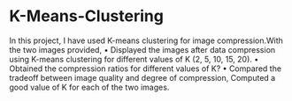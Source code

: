 # K-Means-Clustering

In this project, I have used K-means clustering for image compression.With the two images provided,
• Displayed the images after data compression using K-means clustering for different values of K (2, 5, 10, 15, 20).
• Obtained the compression ratios for different values of K?
• Compared the tradeoff between image quality and degree of compression, Computed a good value of K for each of the two images.

